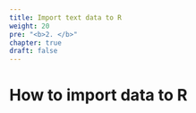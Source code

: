 ```yaml
---
title: Import text data to R
weight: 20
pre: "<b>2. </b>"
chapter: true
draft: false
---
```


# How to import data to R


